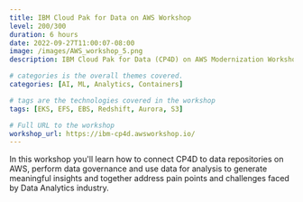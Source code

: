 ```yaml
---
title: IBM Cloud Pak for Data on AWS Workshop  
level: 200/300
duration: 6 hours
date: 2022-09-27T11:00:07-08:00
image: /images/AWS_workshop_5.png
description: IBM Cloud Pak for Data (CP4D) on AWS Modernization Workshop provides a hands-on guided learning experience, focused on CP4D capabilities and integrations with AWS Services.

# categories is the overall themes covered.
categories: [AI, ML, Analytics, Containers]

# tags are the technologies covered in the workshop
tags: [EKS, EFS, EBS, Redshift, Aurora, S3]

# Full URL to the workshop
workshop_url: https://ibm-cp4d.awsworkshop.io/
---
```

In this workshop you'll learn how to connect CP4D to data repositories on AWS, perform data governance and use data for analysis to generate meaningful insights and together address pain points and challenges faced by Data Analytics industry.
